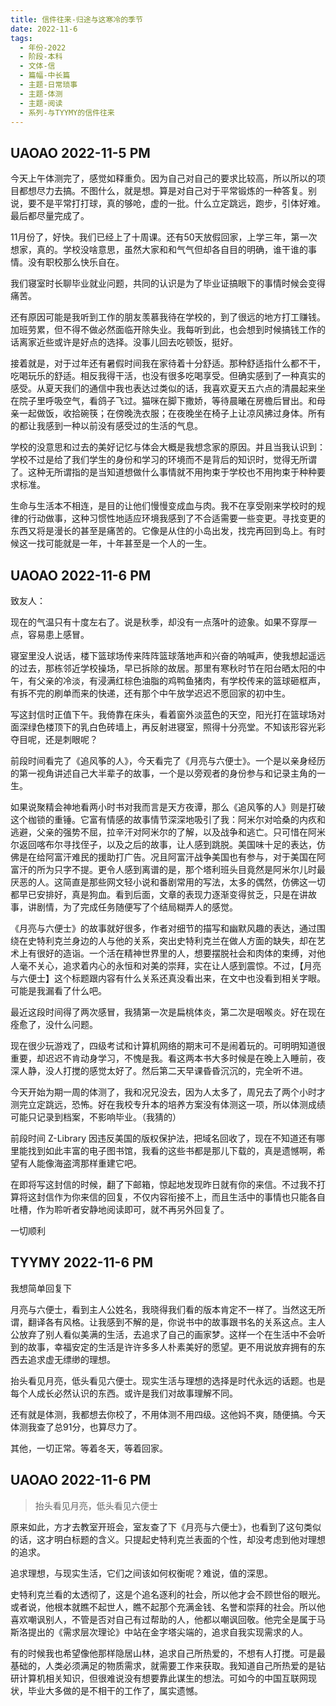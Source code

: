```yaml
---
title: 信件往来-归途与这寒冷的季节
date: 2022-11-6
tags:
  - 年份-2022
  - 阶段-本科
  - 文体-信
  - 篇幅-中长篇
  - 主题-日常琐事
  - 主题-体测
  - 主题-阅读
  - 系列-与TYYMY的信件往来
---
```


## UAOAO 2022-11-5 PM

今天上午体测完了，感觉如释重负。因为自己对自己的要求比较高，所以所以的项目都想尽力去搞。不图什么，就是想。算是对自己对于平常锻炼的一种答复。别说，要不是平常打打球，真的够呛，虚的一批。什么立定跳远，跑步，引体好难。最后都尽量完成了。

11月份了，好快。我们已经上了十周课。还有50天放假回家，上学三年，第一次想家，真的。学校没啥意思，虽然大家和和气气但却各自目的明确，谁干谁的事情。没有职校那么快乐自在。

我们寝室时长聊毕业就业问题，共同的认识是为了毕业证搞眼下的事情时候会变得痛苦。

还有原因可能是我听到工作的朋友羡慕我待在学校的，到了很远的地方打工赚钱。加班劳累，但不得不做必然面临开除失业。我每听到此，也会想到时候搞钱工作的话离家近些或许是好点的选择。没事儿回去吃顿饭，挺好。

接着就是，对于过年还有暑假时间我在家待着十分舒适。那种舒适指什么都不干，吃喝玩乐的舒适。相反我得干活，也没有很多吃喝享受。但确实感到了一种真实的感受。从夏天我们的通信中我也表达过类似的话，我喜欢夏天五六点的清晨起来坐在院子里呼吸空气，看鸽子飞过。猫咪在脚下撒娇，等待晨曦在房檐后冒出。和母亲一起做饭，收拾碗筷；在傍晚洗衣服；在夜晚坐在椅子上让凉风拂过身体。所有的都让我感到一种以前没有感受过的生活的气息。

学校的没意思和过去的美好记忆与体会大概是我想念家的原因。并且当我认识到：学校不过是给了我们学生的身份和学习的环境而不是背后的知识时，觉得无所谓了。这种无所谓指的是当知道想做什么事情就不用拘束于学校也不用拘束于种种要求标准。

生命与生活本不相连，是目的让他们慢慢变成血与肉。我不在享受刚来学校时的规律的行动做事，这种习惯性地适应环境我感到了不合适需要一些变更。寻找变更的东西又将是漫长的甚至是痛苦的。它像是从住的小岛出发，找完再回到岛上。有时候这一找可能就是一年，十年甚至是一个人的一生。

## UAOAO 2022-11-6 PM

致友人：

现在的气温只有十度左右了。说是秋季，却没有一点落叶的迹象。如果不穿厚一点，容易患上感冒。

寝室里没人说话，楼下篮球场传来阵阵篮球落地声和兴奋的呐喊声，使我想起遥远的过去，那栋邻近学校操场，早已拆除的故居。那里有寒秋时节在阳台晒太阳的中午，有父亲的冷淡，有浸满红棕色油脂的鸡鸭鱼猪肉，有学校传来的篮球砸框声，有拆不完的刷单而来的快递，还有那个中午放学迟迟不愿回家的初中生。

写这封信时正值下午。我倚靠在床头，看着窗外淡蓝色的天空，阳光打在篮球场对面深绿色楼顶下的乳白色砖墙上，再反射进寝室，照得十分亮堂。不知该形容光彩夺目呢，还是刺眼呢？

前段时间看完了《追风筝的人》，今天看完了《月亮与六便士》。一个是以亲身经历的第一视角讲述自己大半辈子的故事，一个是以旁观者的身份参与和记录主角的一生。

如果说聚精会神地看两小时书对我而言是天方夜谭，那么《追风筝的人》则是打破这个枷锁的重锤。它富有情感的故事情节深深地吸引了我：阿米尔对哈桑的内疚和逃避，父亲的强势不屈，拉辛汗对阿米尔的了解，以及战争和逃亡。只可惜在阿米尔返回喀布尔寻找侄子，以及之后的故事，让人感到跳脱。美国味十足的表达，仿佛是在给阿富汗难民的援助打广告。况且阿富汗战争美国也有参与，对于美国在阿富汗的所为只字不提。更令人感到离谱的是，那个塔利班头目竟然是阿米尔儿时最厌恶的人。这简直是那些网文轻小说和番剧常用的写法，太多的偶然，仿佛这一切都早已安排好，真是狗血。看到后面，文章的表现力逐渐变得贫乏，只是在讲故事，讲剧情，为了完成任务随便写了个结局糊弄人的感觉。

《月亮与六便士》的故事就好很多，作者对细节的描写和幽默风趣的表达，通过围绕在史特利克兰身边的人与他的关系，突出史特利克兰在做人方面的缺失，却在艺术上有很好的造诣。一个活在精神世界里的人，想要摆脱社会和肉体的束缚，对他人毫不关心，追求着内心的永恒和对美的崇拜，实在让人感到震惊。不过，【月亮与六便士】这个标题跟内容有什么关系还真没看出来，在文中也没看到相关字眼。可能是我漏看了什么吧。

最近这段时间得了两次感冒，我猜第一次是扁桃体炎，第二次是咽喉炎。好在现在痊愈了，没什么问题。

现在很少玩游戏了，四级考试和计算机网络的期末可不是闹着玩的。可明明知道很重要，却迟迟不肯动身学习，不愧是我。看这两本书大多时候是在晚上入睡前，夜深人静，没人打搅的感觉太好了。然后第二天早课昏昏沉沉的，完全听不进。

今天开始为期一周的体测了，我和况兄没去，因为人太多了，周兄去了两个小时才测完立定跳远，恐怖。好在我校专升本的培养方案没有体测这一项，所以体测成绩可能只记录到档案，不影响毕业。（我猜的）

前段时间 Z-Library 因违反美国的版权保护法，把域名回收了，现在不知道还有哪里能找到如此丰富的电子图书馆，我看的这些书都是那儿下载的，真是遗憾啊，希望有人能像海盗湾那样重建它吧。

在即将写这封信的时候，翻了下邮箱，惊起地发现昨日就有你的来信。不过我不打算将这封信作为你来信的回复，不仅内容衔接不上，而且生活中的事情也只能各自吐槽，作为聆听者安静地阅读即可，就不再另外回复了。

一切顺利

## TYYMY 2022-11-6 PM

我想简单回复下

月亮与六便士，看到主人公姓名，我晓得我们看的版本肯定不一样了。当然这无所谓，翻译各有风格。让我感到不解的是，你说书中的故事跟书名的关系这点。主人公放弃了别人看似美满的生活，去追求了自己的画家梦。这样一个在生活中不会听到的故事，幸福安定的生活是许许多多人朴素美好的愿望。更不用说放弃拥有的东西去追求虚无缥缈的理想。

抬头看见月亮，低头看见六便士。现实生活与理想的选择是时代永远的话题。也是每个人成长必然认识的东西。或许是我们对故事理解不同。

还有就是体测，我都想去你校了，不用体测不用四级。这他妈不爽，随便搞。今天体测我查了总91分，也算尽力了。

其他，一切正常。等着冬天，等着回家。

## UAOAO 2022-11-6 PM

> 抬头看见月亮，低头看见六便士

原来如此，方才去教室开班会，室友查了下《月亮与六便士》，也看到了这句类似的话，这才明白标题的含义。只提起史特利克兰表面的个性，却没考虑到他对理想的追求。

追求理想，与现实生活，它们之间该如何权衡呢？难说，值的深思。

史特利克兰看的太透彻了，这是个追名逐利的社会，所以他才会不顾世俗的眼光。或者说，他根本就瞧不起世人，瞧不起那个充满金钱、名誉和崇拜的社会。所以他喜欢嘲讽别人，不管是否对自己有过帮助的人，他都以嘲讽回敬。他完全是属于马斯洛提出的《需求层次理论》中站在金字塔尖端的，追求自我实现需求的人。

有的时候我也希望像他那样隐居山林，追求自己所热爱的，不想有人打搅。可是最基础的，人类必须满足的物质需求，就需要工作来获取。我知道自己所热爱的是钻研计算机相关知识，但很难说没有想要靠此谋生的想法。可如今的中国互联网现状，毕业大多做的是不相干的工作了，属实遗憾。

